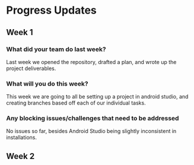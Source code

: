 # Progress Updates

## Week 1

### What did your team do last week?
Last week we opened the repository, drafted a plan, and wrote up the 
project deliverables.

### What will you do this week?
This week we are going to all be setting up a project in android studio, 
and creating branches based off each of our individual tasks.

### Any blocking issues/challenges that need to be addressed
No issues so far, besides Android Studio being slightly inconsistent in 
installations.


## Week 2


